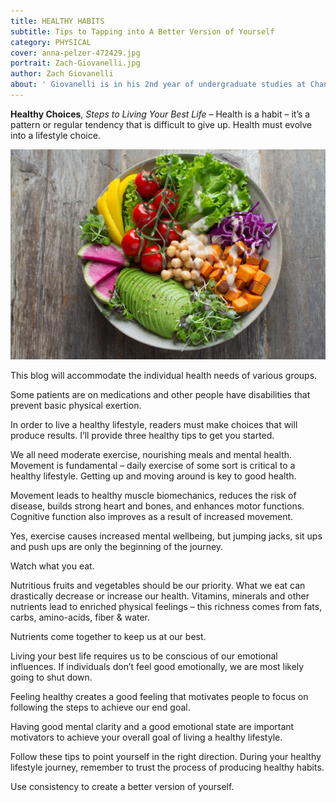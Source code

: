 ```yaml
---
title: HEALTHY HABITS 
subtitle: Tips to Tapping into A Better Version of Yourself
category: PHYSICAL
cover: anna-pelzer-472429.jpg
portrait: Zach-Giovanelli.jpg
author: Zach Giovanelli
about: ' Giovanelli is in his 2nd year of undergraduate studies at Chandler Gilbert Community College majoring in astronautical engineering. He is a fitness enthusiast.'
---
```


**Healthy Choices**, *Steps to Living Your Best Life* – Health is a habit – it’s a pattern or regular tendency that is difficult to give up. Health must evolve into a lifestyle choice.

![unsplash.com](./anna-pelzer-472429.jpg)

This blog will accommodate the individual health needs of various groups.

Some patients are on medications and other people have disabilities that prevent basic physical exertion.
 
In order to live a healthy lifestyle, readers must make choices that will produce results.
I’ll provide three healthy tips to get you started.

We all need moderate exercise, nourishing meals and mental health. Movement is fundamental – daily exercise of some sort is critical to a healthy lifestyle. Getting up and moving around is key to good health. 

Movement leads to healthy muscle biomechanics, reduces the risk of disease, builds strong heart and bones, and enhances motor functions. Cognitive function also improves as a result of increased movement. 

Yes, exercise causes increased mental wellbeing, but jumping jacks, sit ups and push ups are only the beginning of the journey. 

Watch what you eat. 

Nutritious fruits and vegetables should be our priority. What we eat can drastically decrease or increase our health. Vitamins, minerals and other nutrients lead to enriched physical feelings – this richness comes from fats, carbs, amino-acids, fiber & water. 

Nutrients come together to keep us at our best.

Living your best life requires us to be conscious of our emotional influences. If individuals don’t feel good emotionally, we are most likely going to shut down. 

Feeling healthy creates a good feeling that motivates people to focus on following the steps to achieve our end goal. 

Having good mental clarity and a good emotional state are important motivators to achieve your overall goal of living a healthy lifestyle.  

Follow these tips to point yourself in the right direction. During your healthy lifestyle journey, remember to trust the process of producing healthy habits. 

Use consistency to create a better version of yourself. 
